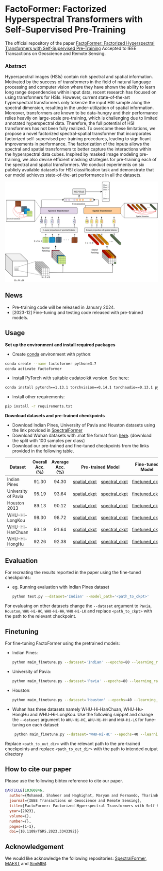# FactoFormer: Factorized Hyperspectral Transformers with Self-Supervised Pre-Training

The official repository of the paper [FactoFormer: Factorized Hyperspectral Transformers with Self-Supervised Pre-Training](https://arxiv.org/pdf/2309.09431.pdf) Accepted to IEEE Transactions on Geoscience and Remote Sensing.

[//]: # (We introduce a novel factorized transformer architecture called _FactoFormer_ with self-supervised pretraining for hyperspectral data. This network architecture enables factorized self-attention and factorized self-supervised pre-training focusing on learning salient representations in both spectral and spatial dimensions.)

### Abstract
Hyperspectral images (HSIs) contain rich spectral and spatial information. Motivated by the success of transformers in the field of natural language processing and computer vision where they have shown the ability to learn long range dependencies within input data, recent research has focused on using transformers for HSIs. However, current state-of-the-art hyperspectral transformers only tokenize the input HSI sample along the spectral dimension, resulting in the under-utilization of spatial information. Moreover, transformers are known to be data-hungry and their performance relies heavily on large-scale pre-training, which is challenging due to limited annotated hyperspectral data. Therefore, the full potential of HSI transformers has not been fully realized. To overcome these limitations, we propose a novel factorized spectral-spatial transformer that incorporates factorized self-supervised pre-training procedures, leading to significant improvements in performance. The factorization of the inputs allows the spectral and spatial transformers to better capture the interactions within the hyperspectral data cubes. Inspired by masked image modeling pre-training, we also devise efficient masking strategies for pre-training each of the spectral and spatial transformers. We conduct experiments on six publicly available datasets for HSI classification task and demonstrate that our model achieves state-of-the-art performance in all the datasets.

![alt text](docs/FactoFormer.png)

## News
- Pre-training code will be released in January 2024.
- [2023-12] Fine-tuning and testing code released with pre-trained models.

Usage
---------------------
<b>Set up the environment and install required packages</b>
  
  - Create [conda](https://docs.conda.io/en/latest/) environment with python:
  ```bash
  conda create --name factoformer python=3.7
  conda activate factoformer
  ```
  - Install PyTorch with suitable cudatoolkit version. See [here](https://pytorch.org/):
  ```bash
  conda install pytorch==1.13.1 torchvision==0.14.1 torchaudio==0.13.1 pytorch-cuda=11.6 -c pytorch -c nvidia
  ```
  -  Install other requirements:
  ```bash
  pip install -r requirements.txt
  ```

<b>Download datasets and pre-trained checkpoints</b>

- Download Indian Pines, University of Pavia and Houston datasets using the link provided in [SpectralFormer](https://github.com/danfenghong/IEEE_TGRS_SpectralFormer)
- Download Wuhan datasets with .mat file format from [here](http://rsidea.whu.edu.cn/resource_WHUHi_sharing.htm). (download the split with 100 samples per class)
- Download our pre-trained and fine-tuned checkpoints from the links provided in the following table.

<table>
<thead>
  <tr>
    <th>Dataset</th>
    <th>Overall Acc. (%)</th>
    <th>Average Acc. (%)</th>
    <th colspan="2">Pre-trained Model</th>
    <th colspan="2">Fine-tuned Model</th>
  </tr>
</thead>
<tbody>
  <tr>
    <td>Indian Pines</td>
    <td style="text-align: center;">91.30</td>
    <td style="text-align: center;">94.30</td>
    <td><a href="https://www.dropbox.com/scl/fi/a05dx1nbz6e8ohgpmsdmc/pretrained_spatial.pth?rlkey=k2buvu9h4lscnjhv334x1jv6z&dl=0">spatial_ckpt</a></td>
    <td><a href="https://www.dropbox.com/scl/fi/adpm9qm12bqdye5mlkp1h/pretrained_spectral.pth?rlkey=utctcrssg1kra05594szfcrox&dl=0">spectral_ckpt</a></td>
    <td><a href="https://www.dropbox.com/scl/fi/2n5e0rc8cka4xclny6fjk/IndianPines_ft.pt?rlkey=lzqx943hh52twxvihmlgnviji&dl=0">finetuned_ckpt</a></td>
    
  </tr>
  <tr>
    <td>University of Pavia</td>
    <td style="text-align: center;">95.19</td>
    <td style="text-align: center;">93.64</td>
    <td><a href="https://www.dropbox.com/scl/fi/pan3q5zfwd2wtptxlic21/pretrained_spatial.pth?rlkey=0hvcibc4qtjqu8a890rxrwr1n&dl=0">spatial_ckpt</a></td>
    <td><a href="https://www.dropbox.com/scl/fi/cuskvw6le49vkcvkqoela/pretrained_spectral.pth?rlkey=4ydhn09qydt8yj286numj6e25&dl=0">spectral_ckpt</a></td>
    <td><a href="https://www.dropbox.com/scl/fi/44zv1tsyi76slnp28yxjj/Pavia_ft.pt?rlkey=vdfnxe0dk8b5yp0wkhd2tt86j&dl=0">finetuned_ckpt</a></td>
  </tr>
  <tr>
    <td>Houston 2013</td>
    <td style="text-align: center;">89.13</td>
    <td style="text-align: center;">90.12</td>
    <td><a href="https://www.dropbox.com/scl/fi/dbh7esbf042e56x2xnw59/pretrained_spatial.pth?rlkey=61kw6c4203rycuq409mftb76o&dl=0">spatial_ckpt</a></td>
    <td><a href="https://www.dropbox.com/scl/fi/kzzd5lrwlehvgnjlip326/pretrained_spectral.pth?rlkey=uqmeyuaxlj6dkmwdo4r8z4n89&dl=0">spectral_ckpt</a></td>
    <td><a href="https://www.dropbox.com/scl/fi/ezeodymn9ox1pmsmowkyv/Houston_ft.pt?rlkey=h8d8nwy0uap5ozi4omlc18llm&dl=0">finetuned_ckpt</a></td>
  </tr>
   <tr>
    <td>WHU-Hi-LongKou</td>
    <td style="text-align: center;">98.30</td>
    <td style="text-align: center;">98.72</td>
    <td><a href="https://www.dropbox.com/scl/fi/go3gd0e7xmumg7fmfn1k2/pretrained_spatial.pth?rlkey=jyuyxa4m9at0lm3n2c3rl8ccd&dl=0">spatial_ckpt</a></td>
    <td><a href="https://www.dropbox.com/scl/fi/u6gsf8vonxm7jccf41nvn/pretrained_spectral.pth?rlkey=68f2afmnfwe3xwhvb8qgwkree&dl=0">spectral_ckpt</a></td>
    <td><a href="https://www.dropbox.com/scl/fi/iau0iyfgj3t6wiw1t47o0/WHU-Hi-LK_ft.pt?rlkey=527sgoy2ycjxd7ubl6e3drkzt&dl=0">finetuned_ckpt</a></td>
  </tr>
  <tr>
    <td>WHU-Hi-HanChuan</td>
    <td style="text-align: center;">93.19</td>
    <td style="text-align: center;">91.64</td>
    <td><a href="https://www.dropbox.com/scl/fi/9ome9i0kcb4zj861sqbh5/pretrained_spatial.pth?rlkey=sz492a44a81gjtffxzy817l3f&dl=0">spatial_ckpt</a></td>
    <td><a href="https://www.dropbox.com/scl/fi/yslzx0aeb70dpmtd5663c/pretrained_spectral.pth?rlkey=9y7skxa65zkmrlbpit9iobw2e&dl=0">spectral_ckpt</a></td>
    <td><a href="https://www.dropbox.com/scl/fi/f9wswfrh9jogov8zyc46v/WHU-Hi-HC_ft.pt?rlkey=jfvfy2lrpkjc0pfllcwm7603h&dl=0">finetuned_ckpt</a></td>
  </tr>
  <tr>
    <td>WHU-Hi-HongHu</td>
    <td style="text-align: center;">92.26</td>
    <td style="text-align: center;">92.38</td>
    <td><a href="https://www.dropbox.com/scl/fi/6ipjbnb2i85foro3cp42r/pretrained_spatial.pth?rlkey=57t0v5ti5cvchn7ge1yeoxt1g&dl=0">spatial_ckpt</a></td>
    <td><a href="https://www.dropbox.com/scl/fi/sniql4ml73mdu1u0c70jo/pretrained_spectral.pth?rlkey=w2b641ymzugxfj6g7lh4l9jqv&dl=0">spectral_ckpt</a></td>
    <td><a href="https://www.dropbox.com/scl/fi/c0bevcc3flcyj1zf2kpw8/WHU-Hi-HH_ft.pt?rlkey=a3ix8vlkgpxubzini0ewqx6ss&dl=0">finetuned_ckpt</a></td>
  </tr>
 
    
</tbody>
</table>

Evaluation
---------------------
For recreating the results reported in the paper using the fine-tuned checkpoints:
- eg. Running evaluation with Indian Pines dataset
  ```bash
  python test.py --dataset='Indian' --model_path='<path_to_ckpt>'
  ```
For evaluatng on other datasets change the `--dataset` argument to `Pavia`, `Houston`, `WHU-Hi-HC`, `WHU-Hi-HH`, `WHU-Hi-LK` and replace `<path_to_ckpt>` with the path to the relevant checkpoint. 


Finetuning
---------------------
For fine-tuning FactoFormer using the pretrained models:
- Indian Pines:
    ```bash
    python main_finetune.py --dataset='Indian' --epochs=80 --learning_rate=3e-4 --pretrained_spectral='<path_to_ckpt>' --pretrained_spatial='<path_to_ckpt>' --output_dir='<path_to_out_dir>'
    ```
 - University of Pavia:
      ```bash
      python main_finetune.py --dataset='Pavia' --epochs=80 --learning_rate=1e-3 --pretrained_spectral='<path_to_ckpt>' --pretrained_spatial='<path_to_ckpt>' --output_dir='<path_to_out_dir>'
      ```
 - Houston:
      ```bash
      python main_finetune.py --dataset='Houston' --epochs=40 --learning_rate=2e-3 --pretrained_spectral='<path_to_ckpt>' --pretrained_spatial='<path_to_ckpt>' --output_dir='<path_to_out_dir>'
      ```
- Wuhan has three datasets namely WHU-Hi-HanChuan, WHU-Hu-HongHu and WHU-Hi-LongKou. Use the following snippet and change the `--dataset` argument to `WHU-Hi-HC`, `WHU-Hi-HH` and `WHU-Hi-LK` for fune-tuning on each dataset:
     ```bash
      python main_finetune.py --dataset='WHU-Hi-HC' --epochs=40 --learning_rate=1e-3 --pretrained_spectral='<path_to_ckpt>' --pretrained_spatial='<path_to_ckpt>' --output_dir='<path_to_out_dir>'
    ```

Replace `<path_to_out_dir>` with the relevant path to the pre-trained checkpoints and replace `<path_to_out_dir>` with the path to intended output directory

## How to cite our paper
Please use the following bibtex reference to cite our paper.
```bibtex
@ARTICLE{10360846,
  author={Mohamed, Shaheer and Haghighat, Maryam and Fernando, Tharindu and Sridharan, Sridha and Fookes, Clinton and Moghadam, Peyman},
  journal={IEEE Transactions on Geoscience and Remote Sensing}, 
  title={FactoFormer: Factorized Hyperspectral Transformers with Self-Supervised Pre-Training}, 
  year={2023},
  volume={},
  number={},
  pages={1-1},
  doi={10.1109/TGRS.2023.3343392}}

```

## Acknowledgement
We would like acknowledge the following repositories: [SpectralFormer](https://github.com/danfenghong/IEEE_TGRS_SpectralFormer), [MAEST](https://github.com/ibanezfd/MAEST/tree/main) and [SimMIM](https://github.com/microsoft/SimMIM).

